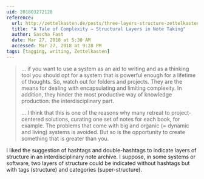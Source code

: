 ```yaml
---
uid: 201803272128
reference: 
  url: http://zettelkasten.de/posts/three-layers-structure-zettelkasten/
  title: "A Tale of Complexity – Structural Layers in Note Taking"
  author: Sascha Fast
  date: Mar 27, 2018 at 5:30 AM
  accessed: Mar 27, 2018 at 9:28 PM
tags: [tagging, writing, Zettelkasten]
---
```


> … if you want to use a system as an aid to writing and as a thinking tool you should opt for a system that is powerful enough for a lifetime of thoughts. So, watch out for folders and projects. They are the means for dealing with encapsulating and limiting complexity. In addition, they hinder the most productive way of knowledge production: the interdisciplinary part.
> 
> … I think that this is one of the reasons why many retreat to project-centered solutions, curating one set of notes for each book, for example. The problems that come with big and organic (= dynamic and living) systems is avoided. But so is the opportunity to create something that is greater than you.

I liked the suggestion of hashtags and double-hashtags to indicate layers of structure in an interdisciplinary note archive. I suppose, in some systems or software, two layers of structure could be indicated without hashtags but with tags (structure) and categories (super-structure).


